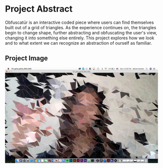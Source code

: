 # Project Abstract

Obfuscatür is an interactive coded piece where users can find themselves built out of a grid of triangles. As the experience continues on, the triangles begin to change shape, further abstracting and obfuscating the user's view, changing it into something else entirely. This project explores how we look and to what extent we can recognize an abstraction of ourself as familiar.

## Project Image

![alt text](https://github.com/showton/iml404-project01/blob/master/01-screenCapture.png)
